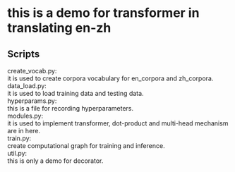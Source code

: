 # this is a demo for transformer in translating en-zh

## Scripts

create_vocab.py:<br>
it is used to create corpora vocabulary for en_corpora and zh_corpora.<br>
data_load.py:<br>
it is used to load training data and testing data.<br>
hyperparams.py:<br>
this is a file for recording hyperparameters.<br>
modules.py:<br>
it is used to implement transformer, dot-product and multi-head mechanism are in here.<br>
train.py:<br>
create computational graph for training and inference.<br>
util.py:<br>
this is only a demo for decorator.<br>




